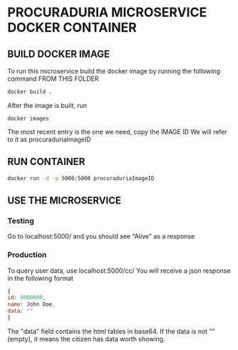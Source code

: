 # PROCURADURIA MICROSERVICE DOCKER CONTAINER

## BUILD DOCKER IMAGE

To run this microservice build the docker image by running the following command FROM THIS FOLDER

```sh
docker build .
```

After the image is built, run
```
docker images
```
The most recent entry is the one we need, copy the IMAGE ID
We will refer to it as procuraduriaImageID

## RUN CONTAINER

```sh
docker run -d -p 5000:5000 procuraduriaImageID
```

## USE THE MICROSERVICE

### Testing

Go to localhost:5000/ and you should see "Alive" as a response

### Production

To query user data, use localhost:5000/cc/<dniNumber>
You will receive a json response in the following format

```javascript
{
id: 0000000,
name: John Doe,
data: ""
}
```

The "data" field contains the html tables in base64. If the data is not "" (empty), it means the citizen has data worth showing. 
